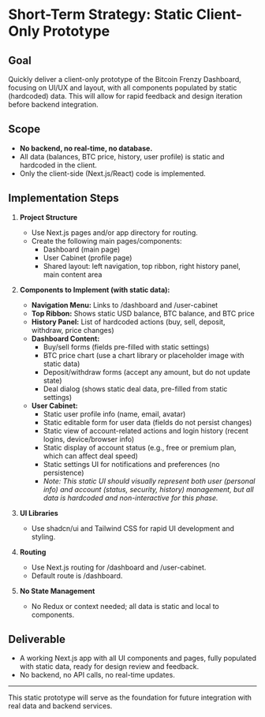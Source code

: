 # Short-Term Strategy: Static Client-Only Prototype

## Goal
Quickly deliver a client-only prototype of the Bitcoin Frenzy Dashboard, focusing on UI/UX and layout, with all components populated by static (hardcoded) data. This will allow for rapid feedback and design iteration before backend integration.

## Scope
- **No backend, no real-time, no database.**
- All data (balances, BTC price, history, user profile) is static and hardcoded in the client.
- Only the client-side (Next.js/React) code is implemented.

## Implementation Steps
1. **Project Structure**
   - Use Next.js pages and/or app directory for routing.
   - Create the following main pages/components:
     - Dashboard (main page)
     - User Cabinet (profile page)
     - Shared layout: left navigation, top ribbon, right history panel, main content area

2. **Components to Implement (with static data):**
   - **Navigation Menu:** Links to /dashboard and /user-cabinet
   - **Top Ribbon:** Shows static USD balance, BTC balance, and BTC price
   - **History Panel:** List of hardcoded actions (buy, sell, deposit, withdraw, price changes)
   - **Dashboard Content:**
     - Buy/sell forms (fields pre-filled with static settings)
     - BTC price chart (use a chart library or placeholder image with static data)
     - Deposit/withdraw forms (accept any amount, but do not update state)
     - Deal dialog (shows static deal data, pre-filled from static settings)
   - **User Cabinet:**
     - Static user profile info (name, email, avatar)
     - Static editable form for user data (fields do not persist changes)
     - Static view of account-related actions and login history (recent logins, device/browser info)
     - Static display of account status (e.g., free or premium plan, which can affect deal speed)
     - Static settings UI for notifications and preferences (no persistence)
     - *Note: This static UI should visually represent both user (personal info) and account (status, security, history) management, but all data is hardcoded and non-interactive for this phase.*

3. **UI Libraries**
   - Use shadcn/ui and Tailwind CSS for rapid UI development and styling.

4. **Routing**
   - Use Next.js routing for /dashboard and /user-cabinet.
   - Default route is /dashboard.

5. **No State Management**
   - No Redux or context needed; all data is static and local to components.

## Deliverable
- A working Next.js app with all UI components and pages, fully populated with static data, ready for design review and feedback.
- No backend, no API calls, no real-time updates.

---

This static prototype will serve as the foundation for future integration with real data and backend services.

